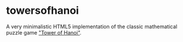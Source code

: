 # towersofhanoi

A very minimalistic HTML5 implementation of the classic mathematical puzzle game ["Tower of Hanoi"](https://en.wikipedia.org/wiki/Tower_of_Hanoi).
